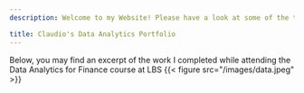 ```yaml
---
description: Welcome to my Website! Please have a look at some of the things I worked on while at London Business School

title: Claudio's Data Analytics Portfolio
---
```


Below, you may find an excerpt of the work I completed while attending the Data Analytics for Finance course at LBS
{{< figure src="/images/data.jpeg" >}}
